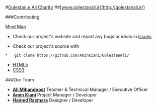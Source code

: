 #[Golestan.e.Ali Charity](https://github.com/AminKiani/GolestanAli/)
##[www.golestanali.ir](http://golestanali.ir/)


###Contributing

[Mind Map](https://github.com/AminKiani/GolestanAli/blob/master/MindMap.swf)


* Check our project's website and report any bugs or ideas in [issues](https://github.com/AminKiani/GolestanAli/issues/)

* Check our project's source with
```
*   git clone https://github.com/AminKiani/GolestanAli/
```

* [HTML5](http://en.wikipedia.org/wiki/Html5)
* [CSS3](https://developer.mozilla.org/en-US/docs/CSS/CSS_Reference)


###Our Team
* [**Ali Mihandoost**](http://github.com/AliMD) Teacher & Technical Manager / Executive Officer
* [**Amin Kiani**](https://github.com/AminKiani) Project Manager / Developer
* [**Hamed Razmara**](https://github.com/hamedrazmara) Designer  / Developer